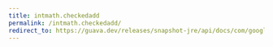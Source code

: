 ```yaml
---
title: intmath.checkedadd
permalink: /intmath.checkedadd/
redirect_to: https://guava.dev/releases/snapshot-jre/api/docs/com/google/common/math/IntMath.html#checkedAdd-int-int-
---
```

